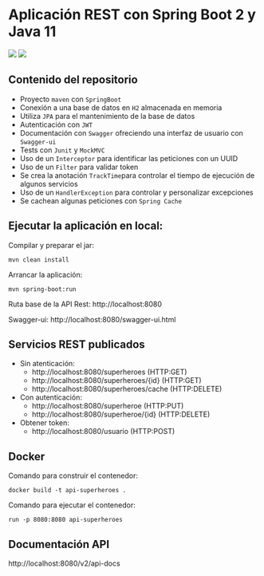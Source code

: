 # Aplicación REST con Spring Boot 2 y Java 11

![](https://img.shields.io/badge/Java11-orange.svg)
![](https://img.shields.io/badge/Spring%20Boot-2.5.0-green.svg)

## Contenido del repositorio
- Proyecto `maven` con `SpringBoot`
- Conexión a una base de datos en `H2` almacenada en memoria
- Utiliza `JPA` para el mantenimiento de la base de datos
- Autenticación con `JWT`
- Documentación con `Swagger` ofreciendo una interfaz de usuario con `Swagger-ui`
- Tests con `Junit` y `MockMVC`
- Uso de un `Interceptor` para identificar las peticiones con un UUID
- Uso de un `Filter` para validar token
- Se crea la anotación `TrackTime`para controlar el tiempo de ejecución de algunos servicios
- Uso de un `HandlerException` para controlar y personalizar excepciones
- Se cachean algunas peticiones con `Spring Cache`

## Ejecutar la aplicación en local:
Compilar y preparar el jar:
```
mvn clean install
```
Arrancar la aplicación:
```
mvn spring-boot:run
```
Ruta base de la API Rest: http://localhost:8080

Swagger-ui: http://localhost:8080/swagger-ui.html

## Servicios REST publicados ##
- Sin atenticación:
  - http://localhost:8080/superheroes (HTTP:GET)
  - http://localhost:8080/superheroes/{id} (HTTP:GET)
  - http://localhost:8080/superheroes/cache (HTTP:DELETE)
- Con autenticación:
  - http://localhost:8080/superheroe (HTTP:PUT)
  - http://localhost:8080/superheroe/{id} (HTTP:DELETE)
- Obtener token:
  - http://localhost:8080/usuario (HTTP:POST)
    
## Docker ##
Comando para construir el contenedor:
```
docker build -t api-superheroes .
```
Comando para ejecutar el contenedor:
```
run -p 8080:8080 api-superheroes
```
## Documentación API ##
http://localhost:8080/v2/api-docs
